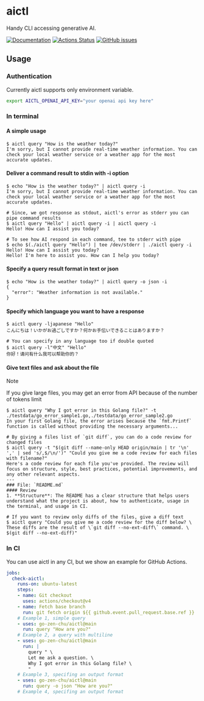 # aictl

Handy CLI accessing generative AI.

[![Documentation](https://pkg.go.dev/badge/github.com/go-zen-chu/golang-template)](http://pkg.go.dev/github.com/go-zen-chu/golang-template)
[![Actions Status](https://github.com/go-zen-chu/golang-template/workflows/ci/badge.svg)](https://github.com/go-zen-chu/golang-template/actions)
[![GitHub issues](https://img.shields.io/github/issues/go-zen-chu/golang-template.svg)](https://github.com/go-zen-chu/golang-template/issues)

## Usage

### Authentication

Currently aictl supports only environment variable.

```bash
export AICTL_OPENAI_API_KEY="your openai api key here"
```

### In terminal

#### A simple usage

```console
$ aictl query "How is the weather today?"
I'm sorry, but I cannot provide real-time weather information. You can check your local weather service or a weather app for the most accurate updates.
```

#### Deliver a command result to stdin with -i option

```console
$ echo "How is the weather today?" | aictl query -i
I'm sorry, but I cannot provide real-time weather information. You can check your local weather service or a weather app for the most accurate updates.

# Since, we got response as stdout, aictl's error as stderr you can pipe command results
$ aictl query "Hello" | aictl query -i | aictl query -i
Hello! How can I assist you today?

# To see how AI respond in each command, tee to stderr with pipe
$ echo $(./aictl query "Hello") | tee /dev/stderr | ./aictl query -i
Hello! How can I assist you today?
Hello! I'm here to assist you. How can I help you today?
```

#### Specify a query result format in text or json

```console
$ echo "How is the weather today?" | aictl query -o json -i 
{
  "error": "Weather information is not available."
}
```

#### Specify which language you want to have a response

```console
$ aictl query -ljapanese "Hello"
こんにちは！いかがお過ごしですか？何かお手伝いできることはありますか？

# You can specify in any language too if double quoted
$ aictl query -l"中文" "Hello"
你好！请问有什么我可以帮助你的？
```

#### Give text files and ask about the file

> [!NOTE]
> If you give large files, you may get an error from API because of the number of tokens limit

```console
$ aictl query "Why I got error in this Golang file?" -t ./testdata/go_error_sample1.go,./testdata/go_error_sample2.go
In your first Golang file, the error arises because the `fmt.Printf` function is called without providing the necessary arguments...

# By giving a files list of `git diff`, you can do a code review for changed files
$ aictl query -t "$(git diff --name-only HEAD origin/main | tr '\n' ',' | sed 's/,$/\n/')" "Could you give me a code review for each files with filename?"
Here's a code review for each file you've provided. The review will focus on structure, style, best practices, potential improvements, and any other relevant aspects.
---
### File: `README.md`
#### Review
1. **Structure**: The README has a clear structure that helps users understand what the project is about, how to authenticate, usage in the terminal, and usage in CI.

# If you want to review only diffs of the files, give a diff text
$ aictl query "Could you give me a code review for the diff below? \
These diffs are the result of \`git diff --no-ext-diff\` command. \
$(git diff --no-ext-diff)"
```

### In CI

You can use aictl in any CI, but we show an example for GitHub Actions.

```yaml
jobs:
  check-aictl:
    runs-on: ubuntu-latest
    steps:
    - name: Git checkout
      uses: actions/checkout@v4
    - name: Fetch base branch
      run: git fetch origin ${{ github.event.pull_request.base.ref }}
    # Example 1, simple query
    - uses: go-zen-chu/aictl@main
      run: query "How are you?"
    # Example 2, a query with multiline
    - uses: go-zen-chu/aictl@main
      run: |
        query " \
        Let me ask a question. \
        Why I got error in this Golang file? \
        "
    # Example 3, specifing an output format
    - uses: go-zen-chu/aictl@main
      run: query -o json "How are you?"
    # Example 4, specifing an output format
```

